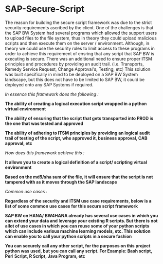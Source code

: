 # SAP-Secure-Script

The reason for building the secure script framework was due to the strict security requirements ascribed by the client. One of the challenges is that the SAP BW System had several programs which allowed the support users to upload files to the file system, thus in theory they could upload malicious scripts and then execute them on the server / environment.
Although, in theory we could use the security roles to limit access to these programs in order to achieve this requirement of ensring that any script that SAP BW is executing is secure. There was an additional need to ensure proper ITSM principles and procedures by providing an audit trail. (i.e. Transports, Remedy Service Request, Change Approval's, Testing, etc)
This solution was built specifically in mind to be deployed on a SAP BW System landscape, but this does not have to be limited to SAP BW, it could be deployed onto any SAP Systems if required. 


*In essence this framework does the following :*

**The ability of creating a logical execution script wrapped in a python virtual environment**

**The ability of ensuring that the script that gets transported into PROD is the one that was tested and approved**

**The ability of adhering to ITSM principles by providing an logical audit trail of testing of the script, who approved it, business approval, CAB approval, etc**

*How does this framework achieve this :*

**It allows you to create a logical definition of a script/ scripting virtual environment**

**Based on the md5/sha sum of the file, it will ensure that the script is not tampered with as it moves through the SAP landscape** 

*Common use cases :*

**Regardless of the security and ITSM use case requirements, below is a list of some common use cases for this secure script framework** 

**SAP BW on HANA/ BW4HANA already has several use cases in which you can extend your data and leverage your existing R scripts. But there is not allot of use cases in which you can reuse some of your python scripts which can include various machine learning models, etc. This solution can enable you to call your python scripts in a secure fashion** 

**You can securely call any other script, for the purposes on this project python was used, but you can call any script. For Example: Bash script, Perl Script, R Script, Java Program, etc** 




